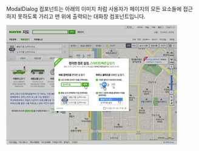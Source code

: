 ModalDialog 컴포넌트는 아래의 이미지 처럼 사용자가 페이지의 모든 요소들에 접근하지 못하도록 가리고 맨 위에 출력되는 대화창 컴포넌트입니다.

![](example.jpg "")
